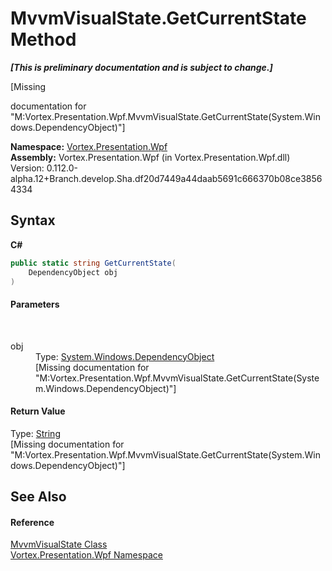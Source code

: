 # MvvmVisualState.GetCurrentState Method 
 _**\[This is preliminary documentation and is subject to change.\]**_

\[Missing <summary> documentation for "M:Vortex.Presentation.Wpf.MvvmVisualState.GetCurrentState(System.Windows.DependencyObject)"\]

**Namespace:**&nbsp;<a href="N_Vortex_Presentation_Wpf.md">Vortex.Presentation.Wpf</a><br />**Assembly:**&nbsp;Vortex.Presentation.Wpf (in Vortex.Presentation.Wpf.dll) Version: 0.112.0-alpha.12+Branch.develop.Sha.df20d7449a44daab5691c666370b08ce38564334

## Syntax

**C#**<br />
``` C#
public static string GetCurrentState(
	DependencyObject obj
)
```


#### Parameters
&nbsp;<dl><dt>obj</dt><dd>Type: <a href="https://docs.microsoft.com/dotnet/api/system.windows.dependencyobject" target="_blank">System.Windows.DependencyObject</a><br />\[Missing <param name="obj"/> documentation for "M:Vortex.Presentation.Wpf.MvvmVisualState.GetCurrentState(System.Windows.DependencyObject)"\]</dd></dl>

#### Return Value
Type: <a href="https://docs.microsoft.com/dotnet/api/system.string" target="_blank">String</a><br />\[Missing <returns> documentation for "M:Vortex.Presentation.Wpf.MvvmVisualState.GetCurrentState(System.Windows.DependencyObject)"\]

## See Also


#### Reference
<a href="T_Vortex_Presentation_Wpf_MvvmVisualState.md">MvvmVisualState Class</a><br /><a href="N_Vortex_Presentation_Wpf.md">Vortex.Presentation.Wpf Namespace</a><br />